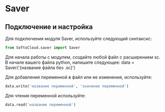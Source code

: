# Saver
## Подключение и настройка
Для подключения модуля Saver, используйте следующий синтаксис: 
```python
from SoftoCloud.saver import Saver
```

Для начала работы с модулем, создайте любой файл с расширением sc.
В начале вашего файла python, напишите следующее: data = Saver('{название файла без .sc}')

Для добавления переменной в файл или ее изменения, используйте:
```python
data.write('название переменной', 'значение переменной')
```
Для чтения переменной используйте:
```python
data.read('название переменной')
```